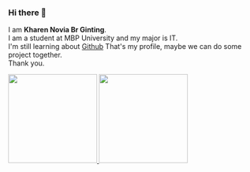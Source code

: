 ### Hi there 👋

I am **Kharen Novia Br Ginting**.  
I am a student at MBP University and my major is IT.  
I'm still learning about [Github](https://github.com/Kharenoviaa)  That's my profile, maybe we can do some project together.  
Thank you.

<p align="left">
<a href="https://github.com/Kharenoviaa">
  <img height="180em" src="https://github-readme-stats-eight-theta.vercel.app/api?username=Kharenoviaa&show_icons=true&theme=algolia&include_all_commits=true&count_private=true"/>
  <img height="180em" src="https://github-readme-stats-eight-theta.vercel.app/api/top-langs/?username=Kharenoviaa&layout=compact&theme=algolia"/>
</a>
</p>

